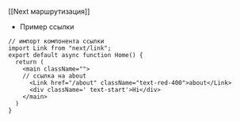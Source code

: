 [[Next маршрутизация]]
- Пример ссылки

```tsx
// импорт компонента ссылки
import Link from "next/link";
export default async function Home() {
  return (
    <main className="">
    // ссылка на about
      <Link href="/about" className="text-red-400">about</Link>
      <div className=' text-start'>Hi</div>
    </main>
  )
}
```